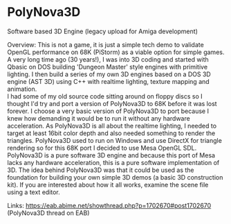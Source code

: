 # PolyNova3D
Software based 3D Engine (legacy upload for Amiga development)


Overview:
This is not a game, it is just a simple tech demo to validate OpenGL 
performance on 68K (PiStorm) as a viable option for simple games.
A very long time ago (30 years!), I was into 3D coding and started with 
Qbasic on DOS building 'Dungeon Master' style engines with primitive lighting.
I then build a series of my own 3D engines based on a DOS 3D engine (AST 3D)
using C++ with realtime lighting, texture mapping and animation.  
I had some of my old source code sitting around on floppy discs so I thought
I'd try and port a version of PolyNova3D to 68K before it was lost forever.
I choose a very basic version of PolyNova3D to port because I knew how
demanding it would be to run it without any hardware acceleration.
As PolyNova3D is all about the realtime lighting, I needed to target at
least 16bit color depth and also needed something to render the triangles.
PolyNova3D used to run on Windows and use DirectX for triangle rendering 
so for this 68K port I decided to use Mesa OpenGL SDL.
PolyNova3D is a pure software 3D engine and because this port of Mesa lacks
any hardware acceleration, this is a pure software implementation of 3D.
The idea behind PolyNova3D was that it could be used as the foundation for 
building your own simple 3D demos (a basic 3D construction kit).
If you are interested about how it all works, examine the scene file
using a text editor.

Links:
https://eab.abime.net/showthread.php?p=1702670#post1702670 (PolyNova3D thread on EAB)
